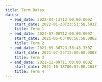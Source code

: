 ```yaml
---
title: Term Dates
dates:
  - end_date: 2022-04-13T12:00:00.000Z
    start_date: 2022-01-30T23:53:50.593Z
    title: Term 1
  - end_date: 2021-07-08T12:00:00.000Z
    start_date: 2021-05-03T00:56:58.086Z
    title: Term 2
  - end_date: 2021-09-30T23:58:43.330Z
    start_date: 2021-07-25T12:00:00.000Z
    title: Term 3
  - end_date: 2021-12-09T11:00:00.000Z
    start_date: 2021-10-18T00:01:06.263Z
    title: Term 4
---
```


